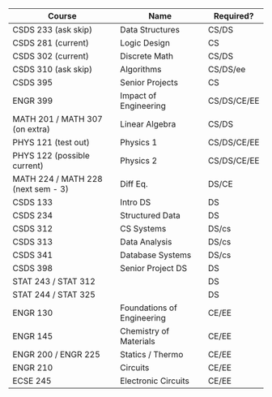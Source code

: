 | Course                             | Name                       | Required?   |
| ---------------------------------- | -------------------------- | ----------- |
| CSDS 233 (ask skip)                | Data Structures            | CS/DS       |
| CSDS 281 (current)                 | Logic Design               | CS          |
| CSDS 302 (current)                 | Discrete Math              | CS/DS       |
| CSDS 310 (ask skip)                | Algorithms                 | CS/DS/ee    |
| CSDS 395                           | Senior Projects            | CS          |
| ENGR 399                           | Impact of Engineering      | CS/DS/CE/EE |
| MATH 201 / MATH 307 (on extra)     | Linear Algebra             | CS/DS       |
| PHYS 121 (test out)                | Physics 1                  | CS/DS/CE/EE |
| PHYS 122 (possible current)        | Physics 2                  | CS/DS/CE/EE |
| MATH 224 / MATH 228 (next sem - 3) | Diff Eq.                   | DS/CE       |
| CSDS 133                           | Intro DS                   | DS          |
| CSDS 234                           | Structured Data            | DS          |
| CSDS 312                           | CS Systems                 | DS/cs       |
| CSDS 313                           | Data Analysis              | DS/cs       |
| CSDS 341                           | Database Systems           | DS/cs       |
| CSDS 398                           | Senior Project DS          | DS          |
| STAT 243 / STAT 312                |                            | DS          |
| STAT 244 / STAT 325                |                            | DS          |
| ENGR 130                           | Foundations of Engineering | CE/EE       |
| ENGR 145                           | Chemistry of Materials     | CE/EE       |
| ENGR 200 / ENGR 225                | Statics / Thermo           | CE/EE       |
| ENGR 210                           | Circuits                   | CE/EE       |
| ECSE 245                           | Electronic Circuits        | CE/EE            |
